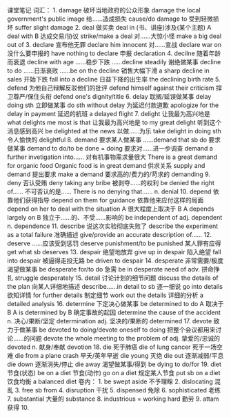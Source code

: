 课堂笔记
词汇：
    1.  damage
        破坏当地政府的公众形象      damage the local government's public image
        给......造成损失            cause/do damage to
        受到轻微损坏                suffer slight damage
    2.  deal
        做买卖                      deal in
        (书、讲座)涉及(某个主题)    A deal with B
        达成交易/协议               strike/make a deal
        对......大惊小怪            make a big deal out of
    3.  declare
        宣布他无罪                  declare him innocent
        对......宣战                declare war on
        没什么要申报的              have nothing to declare
        申报                        declaration
    4.  decilne
        随着年龄而衰退              decline with age
        ......稳步下跌              ......decline steadily
        谢绝做某事                  decline to do
        ......日渐衰败              ......be on the decline
        销售大幅下滑                a sharp decline in sales
        开始下跌                    fall into a decline
        日益下降的出生率            the declining birth rate
    5.  defend
        为他自己辩解反驳他们的批评  defend himself against their criticism
        捍卫尊严/保住头衔           defend one's dignity/title
    6.  delay
        耽搁/延误做某事             delay doing sth
        立即做某事                  do sth without delay
        为延迟付款道歉              apologize for the delay in payment
        延迟的航班                  a delayed flight
    7.  delight
        让我最为高兴地是            what delights me most is that
        让我最为高兴地是            to my great delight
        听到这个消息感到高兴        be delighted at the news
        以做......为乐              take delight in doing sth
        令人愉快的                  delightful
    8.  demand
        要求某人做某事              ......demand that sb do
        要求做某事                  demand to do/to be done = doing
        要求对......进一步调查      demand a further invetigation into......
        对有机事物需求量很大        There is a great demand for organic food
                                    Organic food is in great demand
        供求关系                    supply and demand
        提出要求                    make a demand
        要求高的/费力的/苛求的      demanding
    9.  deny
        否认受贿                    deny taking any bribe
        被剥夺......的权利          be denied the right of......
        不可否认的是......          There is no denying that......
        n.                          denial
    10. depend
        依靠他们获得指导                    depend on them for guidance
        依靠他来应付这样的局面              depend on her to deal with the situation
        A 很大程度上取决于 B                A depends largely on B
        独立于......的、不受......影响的    be independent of
        adj.                                dependent
        n.                                  dependence
    11. describe
        说这次实验彻底失败了        describe the experiment as a total failure
        准确描述                    give/provide an accurate description of......
    12. deserve
        ......应该受到惩罚          deserve punishment/to be punished
        某人罪有应得                get what sb deserves
    13. despair
        绝望地放弃              give up in despair
        陷入绝望                fall into despair
        被逼得走投无路          be driven to despair
    14. desperate
        非常需要/极度渴望做某事 be desperate for/to do
        急需                    be in desperate need of
        adv. 拼命挣扎           struggle desperately
    15. detail
        讨论计划的细节问题      discuss the details of the plan
        向某人详细地描述        describe......in detail to sb
        逐一细说                go into details
        欲知详情                for further details
        制定细节                work out the details
        详细的分析              a detailed analysis
    16. determine
        下定决心做某事          be determined to do
        A 取决于 B              A is determined by B
        确定事故的起因          determine the cause of the accident
        n.  决心/果断/坚定      determination
        adj. 坚决的/果断的      determined
    17. devote
        致力于做某事                        be devoted to doing/devote oneself to doing
        把整个会议都用来讨论......的问题    devote the whole meeting to the problem of
        adj. 挚爱的/忠诚的                  devoted
        n. 献身/奉献                        devotion
    18. die
        死于肺癌            die of lung cancer
        死于一场空难        die from a plane crash
        早夭/英年早逝       die young
        灭绝                die out
        逐渐减弱/平息       die down
        逐渐消失/停止       die away
        渴望做某事/得到     be dying to do/for
    19. diet
        节食(状态)          be on a diet
        节食(动作)          go on a diet
        规定某人节食        put sb on a diet
        饮食均衡            a balanced diet
卷内：
    1.  be swept aside          不予理睬
    2.  dislocating             混乱
    3.  free sb from
    4.  disruption              干扰
    5.  dispensed               免除
    6.  sophisticated           老练
    7.  substantial             大量的
        substance
    8.  industrious
        = working hard          勤劳
    9.  attam                   获得
    10. 